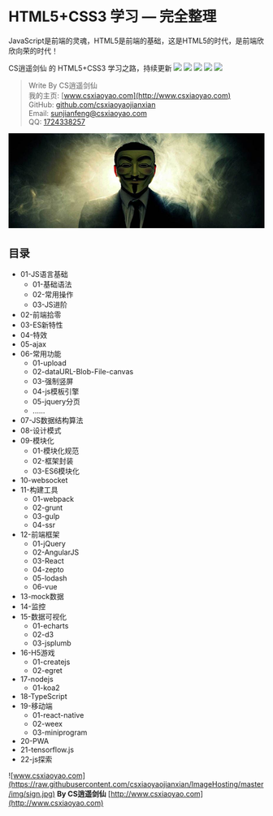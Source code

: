 # HTML5+CSS3 学习 — 完全整理
JavaScript是前端的灵魂，HTML5是前端的基础，这是HTML5的时代，是前端欣欣向荣的时代！

CS逍遥剑仙 的 HTML5+CSS3 学习之路，持续更新 [![](https://img.shields.io/badge/author-csxiaoyao-brightgreen.svg)](http://www.csxiaoyao.com) [![](https://img.shields.io/github/issues/csxiaoyaojianxian/Html5Study.svg)](https://github.com/csxiaoyaojianxian/Html5Study/issues) [![](https://img.shields.io/github/forks/csxiaoyaojianxian/Html5Study.svg)](https://github.com/csxiaoyaojianxian/Html5Study/fork) [![](https://img.shields.io/github/stars/csxiaoyaojianxian/Html5Study.svg)](https://github.com/csxiaoyaojianxian/Html5Study/star) [![](https://img.shields.io/github/license/csxiaoyaojianxian/Html5Study.svg)](https://github.com/csxiaoyaojianxian/Html5Study/blob/master/LICENSE)

> Write By CS逍遥剑仙  
> 我的主页: [www.csxiaoyao.com](http://www.csxiaoyao.com)  
> GitHub: [github.com/csxiaoyaojianxian](https://github.com/csxiaoyaojianxian)  
> Email: sunjianfeng@csxiaoyao.com  
> QQ: [1724338257](wpa.qq.com/msgrd?uin=1724338257&site=qq&menu=yes)

![](https://raw.githubusercontent.com/csxiaoyaojianxian/ImageHosting/master/img/01.jpg)

## 目录
* 01-JS语言基础
  + 01-基础语法
  + 02-常用操作
  + 03-JS进阶
* 02-前端拾零
* 03-ES新特性
* 04-特效
* 05-ajax
* 06-常用功能
  + 01-upload
  + 02-dataURL-Blob-File-canvas
  + 03-强制竖屏
  + 04-js模板引擎
  + 05-jquery分页
  + ......
* 07-JS数据结构算法
* 08-设计模式
* 09-模块化
  + 01-模块化规范
  + 02-框架封装
  + 03-ES6模块化
* 10-websocket
* 11-构建工具
  + 01-webpack
  + 02-grunt
  + 03-gulp
  + 04-ssr
* 12-前端框架
  + 01-jQuery
  + 02-AngularJS
  + 03-React
  + 04-zepto
  + 05-lodash
  + 06-vue
* 13-mock数据
* 14-监控
* 15-数据可视化 
  + 01-echarts
  + 02-d3
  + 03-jsplumb
* 16-H5游戏
  + 01-createjs
  + 02-egret
* 17-nodejs
  + 01-koa2
* 18-TypeScript
* 19-移动端
  + 01-react-native
  + 02-weex
  + 03-miniprogram
* 20-PWA
* 21-tensorflow.js
* 22-js探索

![www.csxiaoyao.com](https://raw.githubusercontent.com/csxiaoyaojianxian/ImageHosting/master/img/sign.jpg)
**By CS逍遥剑仙**
[http://www.csxiaoyao.com](http://www.csxiaoyao.com)